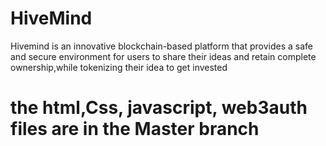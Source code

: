 # HiveMind
Hivemind is an innovative blockchain-based platform that provides a safe and secure environment for users to share their ideas and retain complete ownership,while tokenizing their idea to get invested

# the html,Css, javascript, web3auth files are in the Master branch

